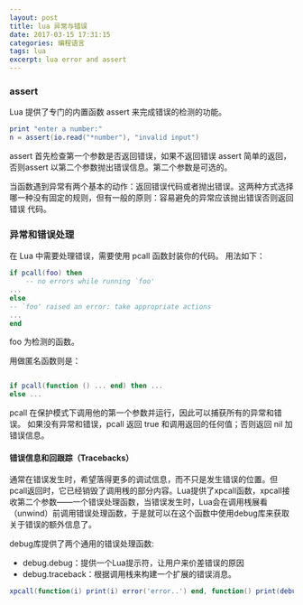 ```yaml
---
layout: post
title: lua 异常与错误
date: 2017-03-15 17:31:15
categories: 编程语言 
tags: lua  
excerpt: lua error and assert
---
```


### assert 

Lua 提供了专门的内置函数 assert 来完成错误的检测的功能。

```lua
print "enter a number:"
n = assert(io.read("*number"), "invalid input")
```

assert 首先检查第一个参数是否返回错误，如果不返回错误 assert 简单的返回，否则assert 以第二个参数抛出错误信息。第二个参数是可选的。

当函数遇到异常有两个基本的动作：返回错误代码或者抛出错误。这两种方式选择
哪一种没有固定的规则，但有一般的原则：容易避免的异常应该抛出错误否则返回错误
代码。

### 异常和错误处理

在 Lua 中需要处理错误，需要使用 pcall 函数封装你的代码。
用法如下：

```lua
if pcall(foo) then
	-- no errors while running `foo'
...
else
-- `foo' raised an error: take appropriate actions
...
end

```
foo 为检测的函数。

用做匿名函数则是：

```lua

if pcall(function () ... end) then ...
else ...

```
pcall 在保护模式下调用他的第一个参数并运行，因此可以捕获所有的异常和错误。
如果没有异常和错误，pcall 返回 true 和调用返回的任何值；否则返回 nil 加错误信息。

#### 错误信息和回跟踪（Tracebacks）

通常在错误发生时，希望落得更多的调试信息，而不只是发生错误的位置。但pcall返回时，它已经销毁了调用桟的部分内容。Lua提供了xpcall函数，xpcall接收第二个参数——一个错误处理函数，当错误发生时，Lua会在调用桟展看（unwind）前调用错误处理函数，于是就可以在这个函数中使用debug库来获取关于错误的额外信息了。

debug库提供了两个通用的错误处理函数:
- debug.debug：提供一个Lua提示符，让用户来价差错误的原因
- debug.traceback：根据调用桟来构建一个扩展的错误消息。

```lua
xpcall(function(i) print(i) error('error..') end, function() print(debug.traceback()) end, 33)
```




